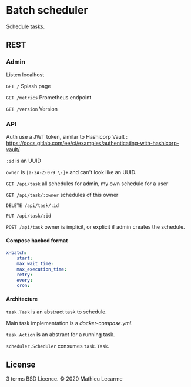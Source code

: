 Batch scheduler
====

Schedule tasks.

REST
----

### Admin

Listen localhost

`GET /` Splash page

`GET /metrics` Prometheus endpoint

`GET /version` Version

### API

Auth use a JWT token, similar to Hashicorp Vault : https://docs.gitlab.com/ee/ci/examples/authenticating-with-hashicorp-vault/

`:id` is an UUID

`owner` is `[a-zA-Z-0-9_\-]+` and can't look like an UUID.

`GET /api/task` all schedules for admin, my own schedule for a user

`GET /api/task/:owner` schedules of this owner

`DELETE /api/task/:id`

`PUT /api/task/:id`

`POST /api/task` owner is implicit, or explicit if admin creates the schedule.

#### Compose hacked format

```yaml
x-batch:
    start:
    max_wait_time:
    max_execution_time:
    retry:
    every:
    cron:
```

#### Architecture

`task.Task` is an abstract task to schedule.

Main task implementation is a *docker-compose.yml*.

`task.Action` is an abstract for a running task.

`scheduler.Scheduler` consumes `task.Task`.



License
-------

3 terms BSD Licence. © 2020 Mathieu Lecarme

